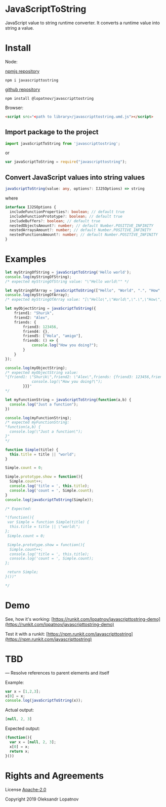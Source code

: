 # JavaScriptToString

JavaScript value to string runtime converter. It converts a runtime value into string a value.

# Install

Node:

[npmjs repository](//www.npmjs.com/package/javascripttostring)

```shell
npm i javascripttostring
```

[github repository](//github.com/lopatnov/jsToString/packages)

```shell
npm install @lopatnov/javascripttostring
```

Browser:

```html
<script src="<path to library>/javascripttostring.umd.js"></script>
```

## Import package to the project

```typescript
import javaScriptToString from 'javascripttostring';
```
or
```javascript
var javaScriptToString = require("javascripttostring");
```

## Convert JavaScript values into string values

```typescript
javaScriptToString(value: any, options?: IJ2SOptions) => string
```

where

```typescript
interface IJ2SOptions {
  includeFunctionProperties?: boolean; // default true
  includeFunctionPrototype?: boolean; // default true
  includeBuffers?: boolean; // default true
  nestedObjectsAmount?: number; // default Number.POSITIVE_INFINITY
  nestedArraysAmount?: number; // default Number.POSITIVE_INFINITY
  nestedFunctionsAmount?: number; // default Number.POSITIVE_INFINITY
}
```

# Examples

```typescript
let myStringOfString = javaScriptToString('Hello world');
console.log(myStringOfString);
/* expected myStringOfString value: "\"Hello world\"" */
```

```typescript
let myStringOfArray = javaScriptToString(["Hello", "World", ".", "How", "do", "you", "do", "?"]);
console.log(myStringOfArray);
/* expected myStringOfArray value: "[\"Hello\",\"World\",\".\",\"How\",\"do\",\"you\",\"do\",\"?\"]" */
```

```typescript
let myObjectString = javaScriptToString({
    friend1: "Shurik",
    friend2: "Alex",
    friends: {
        friend3: 123456,
        friend4: {},
        friend5: ["Hola", "amigo"],
        friend6: () => {
            console.log("How you doing?");
        }
    }
});

console.log(myObjectString);
/* expected myObjectString value:
"{friend1: \"Shurik\",friend2: \"Alex\",friends: {friend3: 123456,friend4: {},friend5: [\"Hola\",\"amigo\"],friend6: () => {
            console.log(\"How you doing?\");
        }}}"
*/
```

```typescript
let myFunctionString = javaScriptToString(function(a,b) {
  console.log("Just a function");
})

console.log(myFunctionString);
/* expected myFunctionString:
"function(a,b) {
  console.log(\"Just a function\");
}"
*/
```

```typescript
function Simple(title) {
  this.title = title || "world";
}

Simple.count = 0;

Simple.prototype.show = function(){
  Simple.count++;
  console.log('title = ', this.title);
  console.log('count = ', Simple.count);
}
console.log(javaScriptToString(Simple));

/* Expected:

"(function(){
 var Simple = function Simple(title) {
  this.title = title || \"world\";
};
 Simple.count = 0;

 Simple.prototype.show = function(){
  Simple.count++;
  console.log('title = ', this.title);
  console.log('count = ', Simple.count);
};

 return Simple;
}())"

*/
```

# Demo

See, how it's working: [https://runkit.com/lopatnov/javascripttostring-demo](https://runkit.com/lopatnov/javascripttostring-demo)

Test it with a runkit: [https://npm.runkit.com/javascripttostring](https://npm.runkit.com/javascripttostring)

# TBD

— Resolve references to parent elements and itself

Example:

```javascript
var x = [1,2,3];
x[0] = x;
console.log(javaScriptToString(x));
```

Actual output:
```javascript
[null, 2, 3]
```
Expected output:
```javascript
(function(){
  var x = [null, 2, 3];
  x[0] = x;
  return x;
}())

```

# Rights and Agreements

License [Apache-2.0](https://github.com/lopatnov/jsToString/blob/master/LICENSE)

Copyright 2019 Oleksandr Lopatnov
